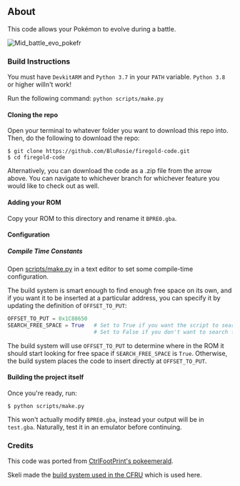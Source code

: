 ## About

This code allows your Pokémon to evolve during a battle.

![Mid_battle_evo_pokefr](https://github.com/user-attachments/assets/a05e04b5-6aa7-4ab5-bd9b-a28dd083877c)

### Build Instructions

You must have `DevkitARM` and `Python 3.7` in your `PATH` variable. `Python 3.8` or higher willn't work!

Run the following command:  `python scripts/make.py`

#### Cloning the repo

Open your terminal to whatever folder you want to download this repo into. Then, do the following to download the repo:

```shell
$ git clone https://github.com/BluRosie/firegold-code.git
$ cd firegold-code
```

Alternatively, you can download the code as a .zip file from the arrow above.  You can navigate to whichever branch for whichever feature you would like to check out as well.

#### Adding your ROM

Copy your ROM to this directory and rename it `BPRE0.gba`.

#### Configuration

##### Compile Time Constants

Open [scripts/make.py](https://github.com/BluRosie/firegold-code/blob/template/scripts/make.py#L12) in a text editor to set some compile-time configuration.

The build system is smart enough to find enough free space on its own, and if you want it to be inserted at a particular address, you can specify it by updating the definition of `OFFSET_TO_PUT`:

```python
OFFSET_TO_PUT = 0x1C88650
SEARCH_FREE_SPACE = True   # Set to True if you want the script to search for free space
                           # Set to False if you don't want to search for free space as you for example update the engine
```

The build system will use `OFFSET_TO_PUT` to determine where in the ROM it should start looking for free space if `SEARCH_FREE_SPACE` is `True`.  Otherwise, the build system places the code to insert directly at `OFFSET_TO_PUT`.

#### Building the project itself

Once you're ready, run:

```shell
$ python scripts/make.py
```

This won't actually modify `BPRE0.gba`, instead your output will be in `test.gba`. Naturally, test it in an emulator before continuing.

### Credits

This code was ported from [CtrlFootPrint's pokeemerald](https://github.com/CtrlFootPrint/pokeemerald/tree/MidBattleEvo).

Skeli made the [build system used in the CFRU](https://github.com/Skeli789/Complete-Fire-Red-Upgrade) which is used here.
